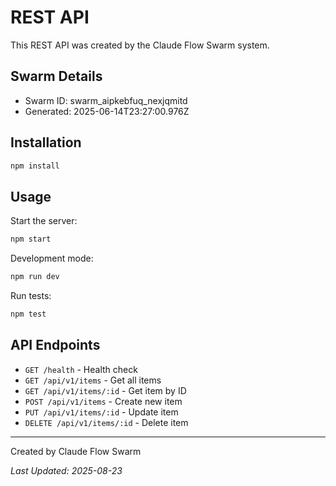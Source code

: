 # REST API

This REST API was created by the Claude Flow Swarm system.

## Swarm Details
- Swarm ID: swarm_aipkebfuq_nexjqmitd
- Generated: 2025-06-14T23:27:00.976Z

## Installation

```bash
npm install
```

## Usage

Start the server:
```bash
npm start
```

Development mode:
```bash
npm run dev
```

Run tests:
```bash
npm test
```

## API Endpoints

- `GET /health` - Health check
- `GET /api/v1/items` - Get all items
- `GET /api/v1/items/:id` - Get item by ID
- `POST /api/v1/items` - Create new item
- `PUT /api/v1/items/:id` - Update item
- `DELETE /api/v1/items/:id` - Delete item

---
Created by Claude Flow Swarm

*Last Updated: 2025-08-23*
